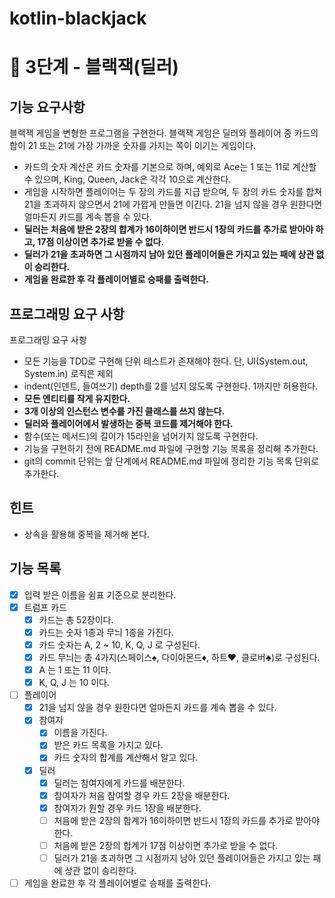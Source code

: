 # kotlin-blackjack

# 🚀 3단계 - 블랙잭(딜러)

## 기능 요구사항

블랙잭 게임을 변형한 프로그램을 구현한다. 블랙잭 게임은 딜러와 플레이어 중 카드의 합이 21 또는 21에 가장 가까운 숫자를 가지는 쪽이 이기는 게임이다.

- 카드의 숫자 계산은 카드 숫자를 기본으로 하며, 예외로 Ace는 1 또는 11로 계산할 수 있으며, King, Queen, Jack은 각각 10으로 계산한다.
- 게임을 시작하면 플레이어는 두 장의 카드를 지급 받으며, 두 장의 카드 숫자를 합쳐 21을 초과하지 않으면서 21에 가깝게 만들면 이긴다. 21을 넘지 않을 경우 원한다면 얼마든지 카드를 계속 뽑을 수 있다.
- **딜러는 처음에 받은 2장의 합계가 16이하이면 반드시 1장의 카드를 추가로 받아야 하고, 17점 이상이면 추가로 받을 수 없다.**
- **딜러가 21을 초과하면 그 시점까지 남아 있던 플레이어들은 가지고 있는 패에 상관 없이 승리한다.**
- **게임을 완료한 후 각 플레이어별로 승패를 출력한다.**

## 프로그래밍 요구 사항

프로그래밍 요구 사항

- 모든 기능을 TDD로 구현해 단위 테스트가 존재해야 한다. 단, UI(System.out, System.in) 로직은 제외
- indent(인덴트, 들여쓰기) depth를 2를 넘지 않도록 구현한다. 1까지만 허용한다.
- **모든 엔티티를 작게 유지한다.**
- **3개 이상의 인스턴스 변수를 가진 클래스를 쓰지 않는다.**
- **딜러와 플레이어에서 발생하는 중복 코드를 제거해야 한다.**
- 함수(또는 메서드)의 길이가 15라인을 넘어가지 않도록 구현한다.
- 기능을 구현하기 전에 README.md 파일에 구현할 기능 목록을 정리해 추가한다.
- git의 commit 단위는 앞 단계에서 README.md 파일에 정리한 기능 목록 단위로 추가한다.

## 힌트

- 상속을 활용해 중복을 제거해 본다.

## 기능 목록

- [x] 입력 받은 이름을 쉼표 기준으로 분리한다.
- [x] 트럼프 카드
    - [x] 카드는 총 52장이다.
    - [x] 카드는 숫자 1종과 무늬 1종을 가진다.
    - [x] 카드 숫자는 A, 2 ~ 10, K, Q, J 로 구성된다.
    - [x] 카드 무늬는 총 4가지(스페이스♠, 다이아몬드♦, 하트♥, 클로버♣)로 구성된다.
    - [x] A 는 1 또는 11 이다.
    - [x] K, Q, J 는 10 이다.
- [ ] 플레이어
    - [x] 21을 넘지 않을 경우 원한다면 얼마든지 카드를 계속 뽑을 수 있다.
    - [x] 참여자
        - [x] 이름을 가진다.
        - [x] 받은 카드 목록을 가지고 있다.
        - [x] 카드 숫자의 합계를 계산해서 알고 있다.
    - [x] 딜러
        - [x] 딜러는 참여자에게 카드를 배분한다.
        - [x] 참여자가 처음 참여할 경우 카드 2장을 배분한다.
        - [x] 참여자가 원할 경우 카드 1장을 배분한다.
        - [ ] 처음에 받은 2장의 합계가 16이하이면 반드시 1장의 카드를 추가로 받아야 한다.
        - [ ] 처음에 받은 2장의 합계가 17점 이상이면 추가로 받을 수 없다.
        - [ ] 딜러가 21을 초과하면 그 시점까지 남아 있던 플레이어들은 가지고 있는 패에 상관 없이 승리한다.
- [ ] 게임을 완료한 후 각 플레이어별로 승패를 출력한다.
